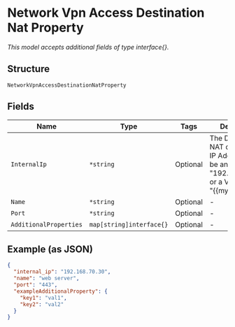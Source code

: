 
# Network Vpn Access Destination Nat Property

*This model accepts additional fields of type interface{}.*

## Structure

`NetworkVpnAccessDestinationNatProperty`

## Fields

| Name | Type | Tags | Description |
|  --- | --- | --- | --- |
| `InternalIp` | `*string` | Optional | The Destination NAT destination IP Address. Must be an IP (i.e. "192.168.70.30") or a Variable (i.e. "{{myvar}}") |
| `Name` | `*string` | Optional | - |
| `Port` | `*string` | Optional | - |
| `AdditionalProperties` | `map[string]interface{}` | Optional | - |

## Example (as JSON)

```json
{
  "internal_ip": "192.168.70.30",
  "name": "web server",
  "port": "443",
  "exampleAdditionalProperty": {
    "key1": "val1",
    "key2": "val2"
  }
}
```

